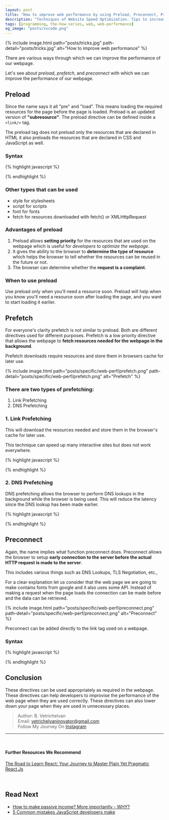 ```yaml
---
layout: post
title: "How to improve web performance by using Preload, Preconnect, Prefetch"
description: "Techniques of Website Speed Optimization. Tips to increase your app performance on the front end on modern browsers. There is a direct relation between your app's performance and user retention."
tags: [programming, the-how-series, web, web-performance]
og_image: "posts/vscode.png"
---
```


{% include image.html path="posts/tricks.jpg" path-detail="posts/tricks.jpg" alt="How to improve web performance" %}

There are various ways through which we can improve the performance of our webpage.

Let's see about _preload_, _prefetch_, and _preconnect_ with which we can improve the performance of our webpage.

## Preload 

Since the name says it all "pre" and "load". This means loading the required resources for the page before the page is loaded. Preload is an updated version of **"subresource"**. The preload directive can be defined inside a `<link/>` tag.

The preload tag does not preload only the resources that are declared in HTML it also preloads the resources that are declared in CSS and JavaScript as well.

### Syntax

{% highlight javascript %}

<link rel= "preload" href = "/style.css" as= "style"/>

<link rel= "preload" href = "/script.js" as= "script"/>

{% endhighlight %}

### Other types that can be used

- style for stylesheets
- script for scripts
- font for fonts
- fetch for resources downloaded with fetch() or XMLHttpRequest

### Advantages of preload

1. Preload allows **setting priority** for the resources that are used on the webpage which is useful for _developers to optimize the webpage_.
2. It gives the ability to the browser to **determine the type of resource** which helps the browser to tell whether the resources can be reused in the future or not.
3. The browser can determine whether the **request is a complaint**.

### When to use preload

Use preload only when you'll need a resource soon. Preload will help when you know you'll need a resource soon after loading the page, and you want to start loading it earlier.

## Prefetch

For everyone's clarity prefetch is not similar to preload. Both are different directives used for different purposes. Prefetch is a low priority directive that allows the webpage to **fetch resources needed for the webpage in the background**.

Prefetch downloads require resources and store them in browsers cache for later use.

{% include image.html path="posts/specific/web-perf/prefetch.png" path-detail="posts/specific/web-perf/prefetch.png" alt="Prefetch" %}

### There are two types of prefetching:

1. Link Prefetching
2. DNS Prefetching
   

### 1. Link Prefetching

This will download the resources needed and store them in the browser's cache for later use.

This technique can speed up many interactive sites but does not work everywhere.

{% highlight javascript %}

<link rel="prefetch" href="/uploads/images/pic.png"/>

{% endhighlight %}

### 2. DNS Prefetching

DNS prefetching allows the browser to perform DNS lookups in the background while the browser is being used. This will reduce the latency since the DNS lookup has been made earlier.

{% highlight javascript %}

<link rel="dns-prefetch" href="//fonts.googleapis.com"/>

<link rel="dns-prefetch" href="//www.google-analytics.com"/>

{% endhighlight %}

## Preconnect

Again, the name implies what function preconnect does. Preconnect allows the browser to setup **early connection to the server before the actual HTTP request is made to the server**.

This includes various things such as DNS Lookups, TLS Negotiation, etc.,

For a clear explanation let us consider that the web page we are going to make contains fonts from google and it also uses some API. Instead of making a request when the page loads the connection can be made before and the data can be retrieved.

{% include image.html path="posts/specific/web-perf/preconnect.png" path-detail="posts/specific/web-perf/preconnect.png" alt="Preconnect" %}

Preconnect can be added directly to the link tag used on a webpage.

### Syntax

{% highlight javascript %}

<link href="https://cdn.domain.com" rel="preconnect" crossorigin/>

{% endhighlight %}


## Conclusion

These directives can be used appropriately as required in the webpage. These directives can help developers to improvise the performance of the web page when they are used correctly. These directives can also lower down your page when they are used in unnecessary places.


> Author: B. Vetrichelvan<br>
> Email: vetrichelvaninovator@gmail.com<br>
> Follow My Journey On [Instagram](https://www.instagram.com/pythonhub.py) 

---

<br>

#### Further Resources We Recommend

[The Road to Learn React: Your Journey to Master Plain Yet Pragmatic React.Js](https://amzn.to/2PElkvt)

<br>

## Read Next

- [How to make passive income? More importantly - WHY?](http://ngninja.com/posts/how-to-make-passive-income)
- [5 Common mistakes JavaScript developers make](/posts/steps-after-you-type-url-in-browser)
